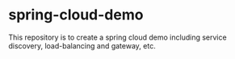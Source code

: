 # spring-cloud-demo
This repository is to create a spring cloud demo including service discovery, load-balancing and gateway, etc.


